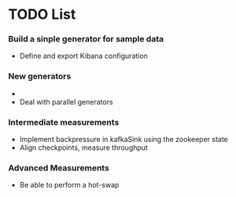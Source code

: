 # TODO List

### Build a sinple generator for sample data
- Define and export Kibana configuration


### New generators
- 
- Deal with parallel generators



### Intermediate measurements

- Implement backpressure in kafkaSink using the zookeeper state
- Align checkpoints, measure throughput




### Advanced Measurements
- Be able to perform a hot-swap